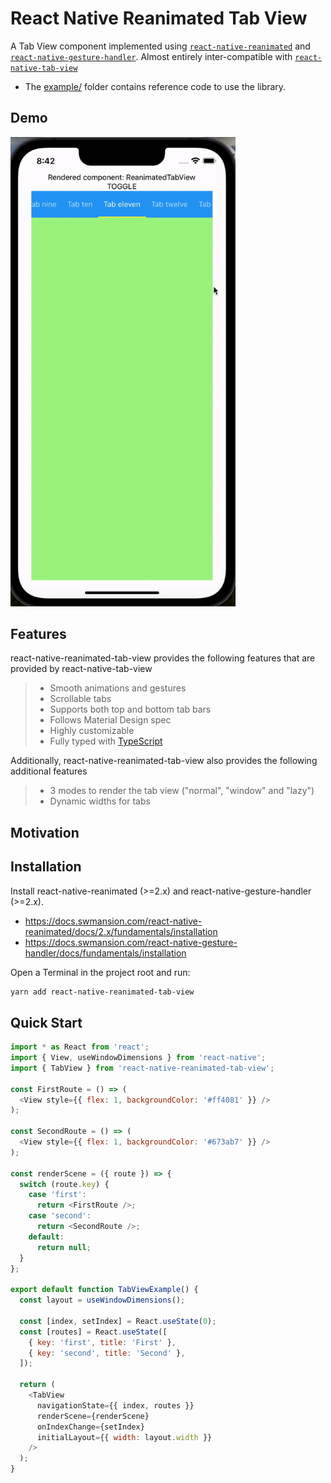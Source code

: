 # React Native Reanimated Tab View

A Tab View component implemented using [`react-native-reanimated`](https://github.com/software-mansion/react-native-reanimated/) and [`react-native-gesture-handler`](https://github.com/software-mansion/react-native-gesture-handler/). Almost entirely inter-compatible with [`react-native-tab-view`](https://github.com/satya164/react-native-tab-view)

- The [example/](https://github.com/adithyavis/react-native-reanimated-tab-view/tree/main/example) folder contains reference code to use the library.

## Demo

<a href="https://github.com/adithyavis/react-native-reanimated-tab-view/raw/main/assets/assets_demo.mp4"><img src="https://github.com/adithyavis/react-native-reanimated-tab-view/raw/main/assets/assets_demo.gif" width="360"></a>

## Features

react-native-reanimated-tab-view provides the following features that are provided by react-native-tab-view

> - Smooth animations and gestures
> - Scrollable tabs
> - Supports both top and bottom tab bars
> - Follows Material Design spec
> - Highly customizable
> - Fully typed with [TypeScript](https://typescriptlang.org)

Additionally, react-native-reanimated-tab-view also provides the following additional features

> - 3 modes to render the tab view ("normal", "window" and "lazy")
> - Dynamic widths for tabs

## Motivation

## Installation

Install react-native-reanimated (>=2.x) and react-native-gesture-handler (>=2.x).

- https://docs.swmansion.com/react-native-reanimated/docs/2.x/fundamentals/installation
- https://docs.swmansion.com/react-native-gesture-handler/docs/fundamentals/installation

Open a Terminal in the project root and run:

```sh
yarn add react-native-reanimated-tab-view
```

## Quick Start

```js
import * as React from 'react';
import { View, useWindowDimensions } from 'react-native';
import { TabView } from 'react-native-reanimated-tab-view';

const FirstRoute = () => (
  <View style={{ flex: 1, backgroundColor: '#ff4081' }} />
);

const SecondRoute = () => (
  <View style={{ flex: 1, backgroundColor: '#673ab7' }} />
);

const renderScene = ({ route }) => {
  switch (route.key) {
    case 'first':
      return <FirstRoute />;
    case 'second':
      return <SecondRoute />;
    default:
      return null;
  }
};

export default function TabViewExample() {
  const layout = useWindowDimensions();

  const [index, setIndex] = React.useState(0);
  const [routes] = React.useState([
    { key: 'first', title: 'First' },
    { key: 'second', title: 'Second' },
  ]);

  return (
    <TabView
      navigationState={{ index, routes }}
      renderScene={renderScene}
      onIndexChange={setIndex}
      initialLayout={{ width: layout.width }}
    />
  );
}
```
